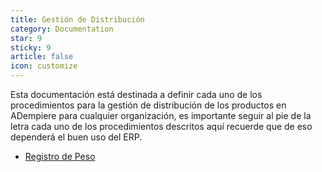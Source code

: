 ```yaml
---
title: Gestión de Distribución
category: Documentation
star: 9
sticky: 9
article: false
icon: customize
---
```


Esta documentación está destinada a definir cada uno de los procedimientos para la gestión de distribución de los productos en ADempiere para cualquier organización, es importante seguir al pie de la letra cada uno de los procedimientos descritos aquí recuerde que de eso dependerá el buen uso del ERP.

- [Registro de Peso](weight)
